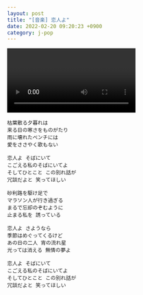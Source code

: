 ```yaml
---
layout: post
title: "[音楽] 恋人よ"
date: 2022-02-20 09:20:23 +0900
category: j-pop
---
```


<div class="video-container">
    <video id="player" class="video-js vjs-default-skin vjs-big-play-centered" data-json="/public/json/恋人よ.json"></video>
</div>

```
枯葉散る夕暮れは
来る日の寒さをものがたり
雨に壊れたベンチには
愛をささやく歌もない

恋人よ そばにいて
こごえる私のそばにいてよ
そしてひとこと この別れ話が
冗談だよと 笑ってほしい

砂利路を駆け足で
マラソン人が行き過ぎる
まるで忘却のぞむように
止まる私を 誘っている

恋人よ さようなら
季節はめぐってくるけど
あの日の二人 宵の流れ星
光っては消える 無情の夢よ

恋人よ そばにいて
こごえる私のそばにいてよ
そしてひとこと この別れ話が
冗談だよと 笑ってほしい
```